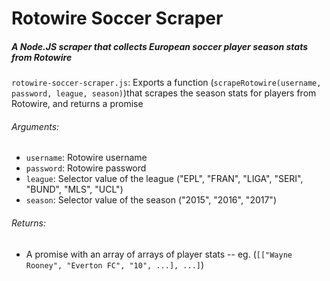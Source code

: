 # Rotowire Soccer Scraper
##### A Node.JS scraper that collects European soccer player season stats from Rotowire

`rotowire-soccer-scraper.js`: Exports a function (`scrapeRotowire(username, password, league, season)`)that scrapes the season stats for players from Rotowire, and returns a promise
###### Arguments:
- `username`: Rotowire username
- `password`: Rotowire password
- `league`: Selector value of the league ("EPL", "FRAN", "LIGA", "SERI", "BUND", "MLS", "UCL")
- `season`: Selector value of the season ("2015", "2016", "2017")

###### Returns:
- A promise with an array of arrays of player stats -- eg. (`[["Wayne Rooney", "Everton FC", "10", ...], ...]`) 
